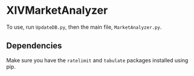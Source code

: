 # XIVMarketAnalyzer

To use, run `UpdateDB.py`, then the main file, `MarketAnalyzer.py`.

## Dependencies

Make sure you have the `ratelimit` and `tabulate` packages installed using pip.
